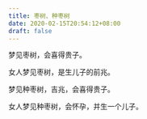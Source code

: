 ```yaml
---
title: 枣树、种枣树
date: 2020-02-15T20:54:12+08:00
draft: false
---
```


梦见枣树，会喜得贵子。

女人梦见枣树，是生儿子的前兆。

梦见种枣树，吉兆，会喜得贵子。

女人梦见种枣树，会怀孕，并生一个儿子。
